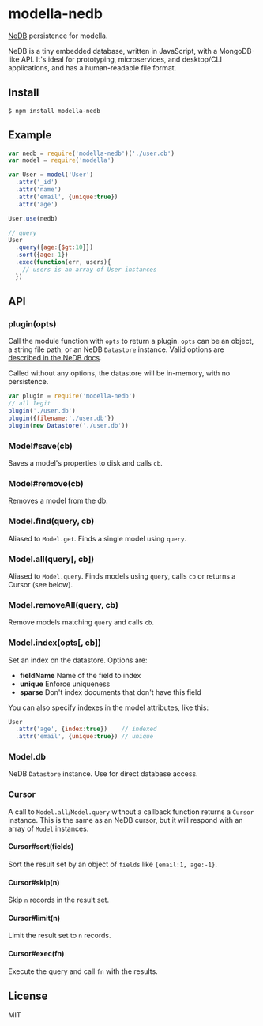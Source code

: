 
# modella-nedb

[NeDB][ne] persistence for modella.

NeDB is a tiny embedded database, written in JavaScript, with a
MongoDB-like API. It's ideal for prototyping, microservices, and
desktop/CLI applications, and has a human-readable file format.


## Install

    $ npm install modella-nedb


## Example

```js
var nedb = require('modella-nedb')('./user.db')
var model = require('modella')

var User = model('User')
  .attr('_id')
  .attr('name')
  .attr('email', {unique:true})
  .attr('age')

User.use(nedb)

// query
User
  .query({age:{$gt:10}})
  .sort({age:-1})
  .exec(function(err, users){
    // users is an array of User instances
  })
```


## API

### plugin(opts)

Call the module function with `opts` to return a plugin. `opts` can be
an object, a string file path, or an NeDB `Datastore` instance. Valid
options are [described in the NeDB docs](doc).

Called without any options, the datastore will be in-memory, with no
persistence.

```js
var plugin = require('modella-nedb')
// all legit
plugin('./user.db')
plugin({filename:'./user.db'})
plugin(new Datastore('./user.db'))
```

### Model#save(cb)

Saves a model's properties to disk and calls `cb`.

### Model#remove(cb)

Removes a model from the db.

### Model.find(query, cb)

Aliased to `Model.get`. Finds a single model using `query`.

### Model.all(query[, cb])

Aliased to `Model.query`. Finds models using `query`, calls `cb` or returns a Cursor (see below).

### Model.removeAll(query, cb)

Remove models matching `query` and calls `cb`.

### Model.index(opts[, cb])

Set an index on the datastore. Options are:

- **fieldName** Name of the field to index
- **unique** Enforce uniqueness
- **sparse** Don't index documents that don't have this field

You can also specify indexes in the model attributes, like this:

```js
User
  .attr('age', {index:true})    // indexed
  .attr('email', {unique:true}) // unique
```

### Model.db

NeDB `Datastore` instance. Use for direct database access.

### Cursor

A call to `Model.all`/`Model.query` without a callback function
returns a `Cursor` instance. This is the same as an NeDB cursor, but
it will respond with an array of `Model` instances.

#### Cursor#sort(fields)

Sort the result set by an object of `fields` like `{email:1, age:-1}`.

#### Cursor#skip(n)

Skip `n` records in the result set.

#### Cursor#limit(n)

Limit the result set to `n` records.

#### Cursor#exec(fn)

Execute the query and call `fn` with the results.


## License

MIT

[ne]:https://github.com/louischatriot/nedb
[doc]:https://github.com/louischatriot/nedb#creatingloading-a-database
